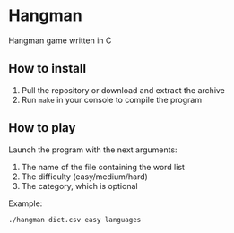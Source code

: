 # Hangman

Hangman game written in C

## How to install

1. Pull the repository or download and extract the archive
2. Run `make` in your console to compile the program

## How to play

Launch the program with the next arguments: 
1. The name of the file containing the word list
2. The difficulty (easy/medium/hard)
3. The category, which is optional

Example:
```shell
./hangman dict.csv easy languages
```